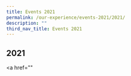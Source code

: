 ```yaml
---
title: Events 2021
permalink: /our-experience/events-2021/2021/
description: ""
third_nav_title: Events 2021
---
```

## 2021


<a href=""